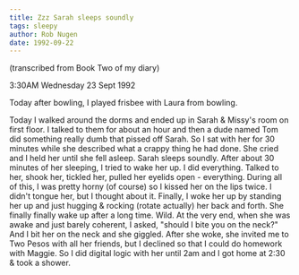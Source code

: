 ```yaml
---
title: Zzz Sarah sleeps soundly
tags: sleepy
author: Rob Nugen
date: 1992-09-22
---
```


<p class=note>(transcribed from Book Two of my diary)

<p class=date>3:30AM Wednesday 23 Sept 1992</p>

<p>Today after bowling, I played frisbee with Laura from bowling.</p>

<p>Today I walked around the dorms and ended up in Sarah &amp; Missy's room on first floor.  I talked to them for about an hour and then a dude named
Tom did something really dumb that pissed off Sarah.  So I sat with her for 30 minutes while she described what a crappy thing he had done.  She cried
and I held her until she fell asleep.  Sarah sleeps soundly.  After about 30 minutes of her sleeping, I tried to wake her up.  I did everything.
Talked to her, shook her, tickled her, pulled her eyelids open - everything.  During all of this, I was pretty horny (of course) so I kissed her on
the lips twice.  I didn't tongue her, but I thought about it.  Finally, I woke her up by standing her up and just hugging &amp; rocking (rotate
actually) her back and forth.  She finally finally wake up after a long time.  Wild.  At the very end, when she was awake and just barely coherent, I
asked, "should I bite you on the neck?" And I bit her on the neck and she giggled.  After she woke, she invited me to Two Pesos with all her friends,
but I declined so that I could do homework with Maggie.  So I did digital logic with her until 2am and I got home at 2:30 &amp; took a shower.</p>


